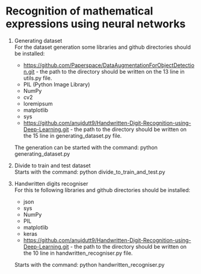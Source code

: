 # Recognition of mathematical expressions using neural networks

1. Generating dataset\
    For the dataset generation some libraries and github directories should be installed:
    * https://github.com/Paperspace/DataAugmentationForObjectDetection.git - the path to the directory should be written on the 13 line in utils.py file.
    * PIL (Python Image Library)
    * NumPy
    * cv2
    * loremipsum
    * matplotlib
    * sys
    * https://github.com/anujdutt9/Handwritten-Digit-Recognition-using-Deep-Learning.git - the path to the directory should be written on the 15 line in generating_dataset.py file.
    
    The generation can be started with the command: python generating_dataset.py
    
2. Divide to train and test dataset\
    Starts with the command: python divide_to_train_and_test.py
    
3. Handwritten digits recogniser\
    For this te following libraries and github directories should be installed:
    * json
    * sys
    * NumPy
    * PIL
    * matplotlib
    * keras
    * https://github.com/anujdutt9/Handwritten-Digit-Recognition-using-Deep-Learning.git - the path to the directory should be written on the 10 line in handwritten_recogniser.py file.
    
    Starts with the command: python handwritten_recogniser.py

